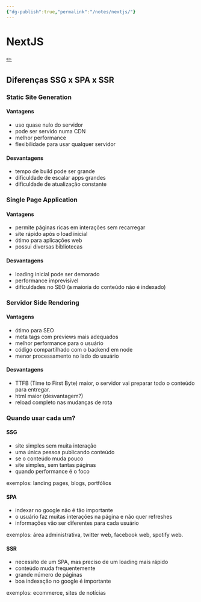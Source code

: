 ```yaml
---
{"dg-publish":true,"permalink":"/notes/nextjs/"}
---
```

# NextJS
[✏️](https://github.com/meleu/my-notes/edit/master/nextjs.md)

## Diferenças SSG x SPA x SSR

### Static Site Generation

#### Vantagens

- uso quase nulo do servidor
- pode ser servido numa CDN
- melhor performance
- flexibilidade para usar qualquer servidor

#### Desvantagens

- tempo de build pode ser grande
- dificuldade de escalar apps grandes
- dificuldade de atualização constante


### Single Page Application

#### Vantagens

- permite páginas ricas em interações sem recarregar
- site rápido após o load inicial
- ótimo para aplicações web
- possui diversas bibliotecas

#### Desvantagens

- loading inicial pode ser demorado
- performance imprevisível
- dificuldades no SEO (a maioria do conteúdo não é indexado)

### Servidor Side Rendering

#### Vantagens

- ótimo para SEO
- meta tags com previews mais adequados
- melhor performance para o usuário
- código compartilhado com o backend em node
- menor processamento no lado do usuário

#### Desvantagens

- TTFB (Time to First Byte) maior, o servidor vai preparar todo o conteúdo para entregar.
- html maior (desvantagem?)
- reload completo nas mudanças de rota


### Quando usar cada um?

#### SSG

- site simples sem muita interação
- uma única pessoa publicando conteúdo
- se o conteúdo muda pouco
- site simples, sem tantas páginas
- quando performance é o foco

exemplos: landing pages, blogs, portfólios

#### SPA

- indexar no google não é tão importante
- o usuário faz muitas interações na página e não quer refreshes
- informações vão ser diferentes para cada usuário

exemplos: área administrativa, twitter web, facebook web, spotify web.

#### SSR

- necessito de um SPA, mas preciso de um loading mais rápido
- conteúdo muda frequentemente
- grande número de páginas
- boa indexação no google é importante

exemplos: ecommerce, sites de notícias


